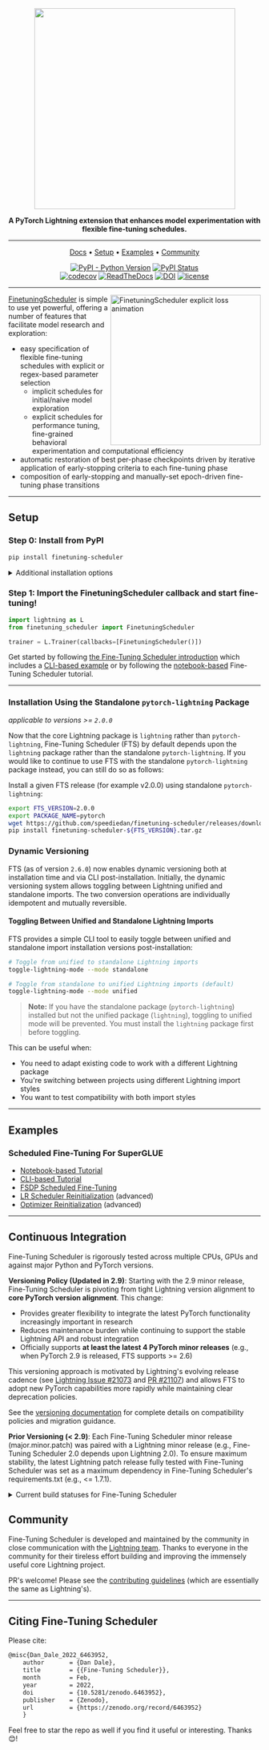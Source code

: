 <div align="center">

<img src="docs/source/_static/images/logos/logo_fts.png" width="401px">

**A PyTorch Lightning extension that enhances model experimentation with flexible fine-tuning schedules.**

______________________________________________________________________

<p align="center">
  <a href="https://finetuning-scheduler.readthedocs.io/en/stable/">Docs</a> •
  <a href="#Setup">Setup</a> •
  <a href="#examples">Examples</a> •
  <a href="#community">Community</a>
</p>

[![PyPI - Python Version](https://img.shields.io/pypi/pyversions/finetuning-scheduler)](https://pypi.org/project/finetuning-scheduler/)
[![PyPI Status](https://badge.fury.io/py/finetuning-scheduler.svg)](https://badge.fury.io/py/finetuning-scheduler)\
[![codecov](https://codecov.io/gh/speediedan/finetuning-scheduler/branch/main/graph/badge.svg?flag=gpu)](https://codecov.io/gh/speediedan/finetuning-scheduler)
[![ReadTheDocs](https://readthedocs.org/projects/finetuning-scheduler/badge/?version=latest)](https://finetuning-scheduler.readthedocs.io/en/stable/)
[![DOI](https://zenodo.org/badge/455666112.svg)](https://zenodo.org/badge/latestdoi/455666112)
[![license](https://img.shields.io/badge/License-Apache%202.0-blue.svg)](https://github.com/speediedan/finetuning-scheduler/blob/master/LICENSE)

</div>

______________________________________________________________________

<img width="300px" src="docs/source/_static/images/fts/fts_explicit_loss_anim.gif" alt="FinetuningScheduler explicit loss animation" align="right"/>

[FinetuningScheduler](https://finetuning-scheduler.readthedocs.io/en/stable/api/finetuning_scheduler.fts.html#finetuning_scheduler.fts.FinetuningScheduler) is simple to use yet powerful, offering a number of features that facilitate model research and exploration:

- easy specification of flexible fine-tuning schedules with explicit or regex-based parameter selection
  - implicit schedules for initial/naive model exploration
  - explicit schedules for performance tuning, fine-grained behavioral experimentation and computational efficiency
- automatic restoration of best per-phase checkpoints driven by iterative application of early-stopping criteria to each fine-tuning phase
- composition of early-stopping and manually-set epoch-driven fine-tuning phase transitions

______________________________________________________________________

## Setup

### Step 0: Install from PyPI

```bash
pip install finetuning-scheduler
```

<!-- following section will be skipped from PyPI description -->

<details>
  <summary>Additional installation options</summary>
    <!-- following section will be skipped from PyPI description -->

#### *Install Optional Packages*

#### To install additional packages required for examples:

```bash
pip install finetuning-scheduler['examples']
```

#### or to include packages for examples, development and testing:

```bash
pip install finetuning-scheduler['all']
```

#### *Source Installation Examples*

#### To install from (editable) source (includes docs as well):

```bash
# FTS pins Lightning to a specific commit for CI and development
# This is similar to PyTorch's approach with Triton.
export USE_CI_COMMIT_PIN="1"

git clone https://github.com/speediedan/finetuning-scheduler.git
cd finetuning-scheduler
python -m pip install -e ".[all]" -r requirements/docs.txt
```

#### Install a specific FTS version from source using the standalone `pytorch-lighting` package:

```bash
export FTS_VERSION=2.6.0
export PACKAGE_NAME=pytorch
git clone -b v${FTS_VERSION} https://github.com/speediedan/finetuning-scheduler
cd finetuning-scheduler
python -m pip install -e ".[all]" -r requirements/docs.txt
```

#### *Latest Docker Image*

Note, publishing of new `finetuning-scheduler` version-specific docker images was paused after the `2.0.2` patch release. If new version-specific images are required, please raise an issue.

![Docker Image Version (tag latest semver)](https://img.shields.io/docker/v/speediedan/finetuning-scheduler/latest?color=%23000080&label=docker)

</details>

<!-- end skipping PyPI description -->

### Step 1: Import the FinetuningScheduler callback and start fine-tuning!

```python
import lightning as L
from finetuning_scheduler import FinetuningScheduler

trainer = L.Trainer(callbacks=[FinetuningScheduler()])
```

Get started by following [the Fine-Tuning Scheduler introduction](https://finetuning-scheduler.readthedocs.io/en/stable/index.html) which includes a [CLI-based example](https://finetuning-scheduler.readthedocs.io/en/stable/index.html#example-scheduled-fine-tuning-for-superglue) or by following the [notebook-based](https://pytorch-lightning.readthedocs.io/en/stable/notebooks/lightning_examples/finetuning-scheduler.html) Fine-Tuning Scheduler tutorial.

______________________________________________________________________

### Installation Using the Standalone `pytorch-lightning` Package

*applicable to versions >= `2.0.0`*

Now that the core Lightning package is `lightning` rather than `pytorch-lightning`, Fine-Tuning Scheduler (FTS) by default depends upon the `lightning` package rather than the standalone `pytorch-lightning`. If you would like to continue to use FTS with the standalone `pytorch-lightning` package instead, you can still do so as follows:

Install a given FTS release (for example v2.0.0) using standalone `pytorch-lightning`:

```bash
export FTS_VERSION=2.0.0
export PACKAGE_NAME=pytorch
wget https://github.com/speediedan/finetuning-scheduler/releases/download/v${FTS_VERSION}/finetuning-scheduler-${FTS_VERSION}.tar.gz
pip install finetuning-scheduler-${FTS_VERSION}.tar.gz
```

### Dynamic Versioning

FTS (as of version `2.6.0`) now enables dynamic versioning both at installation time and via CLI post-installation. Initially, the dynamic versioning system allows toggling between Lightning unified and standalone imports. The two conversion operations are individually idempotent and mutually reversible.

#### Toggling Between Unified and Standalone Lightning Imports

FTS provides a simple CLI tool to easily toggle between unified and standalone import installation versions post-installation:

```bash
# Toggle from unified to standalone Lightning imports
toggle-lightning-mode --mode standalone

# Toggle from standalone to unified Lightning imports (default)
toggle-lightning-mode --mode unified
```

> **Note:** If you have the standalone package (`pytorch-lightning`) installed but not the unified package (`lightning`), toggling to unified mode will be prevented. You must install the `lightning` package first before toggling.

This can be useful when:

- You need to adapt existing code to work with a different Lightning package
- You're switching between projects using different Lightning import styles
- You want to test compatibility with both import styles

______________________________________________________________________

## Examples

### Scheduled Fine-Tuning For SuperGLUE

- [Notebook-based Tutorial](https://pytorch-lightning.readthedocs.io/en/stable/notebooks/lightning_examples/finetuning-scheduler.html)
- [CLI-based Tutorial](https://finetuning-scheduler.readthedocs.io/en/stable/#example-scheduled-fine-tuning-for-superglue)
- [FSDP Scheduled Fine-Tuning](https://finetuning-scheduler.readthedocs.io/en/stable/advanced/fsdp_scheduled_fine_tuning.html)
- [LR Scheduler Reinitialization](https://finetuning-scheduler.readthedocs.io/en/stable/advanced/lr_scheduler_reinitialization.html) (advanced)
- [Optimizer Reinitialization](https://finetuning-scheduler.readthedocs.io/en/stable/advanced/optimizer_reinitialization.html) (advanced)

______________________________________________________________________

## Continuous Integration

Fine-Tuning Scheduler is rigorously tested across multiple CPUs, GPUs and against major Python and PyTorch versions.

**Versioning Policy (Updated in 2.9)**: Starting with the 2.9 minor release, Fine-Tuning Scheduler is pivoting from tight Lightning version alignment to **core PyTorch version alignment**. This change:

- Provides greater flexibility to integrate the latest PyTorch functionality increasingly important in research
- Reduces maintenance burden while continuing to support the stable Lightning API and robust integration
- Officially supports **at least the latest 4 PyTorch minor releases** (e.g., when PyTorch 2.9 is released, FTS supports >= 2.6)

This versioning approach is motivated by Lightning's evolving release cadence (see [Lightning Issue #21073](https://github.com/Lightning-AI/pytorch-lightning/issues/21073) and [PR #21107](https://github.com/Lightning-AI/pytorch-lightning/pull/21107)) and allows FTS to adopt new PyTorch capabilities more rapidly while maintaining clear deprecation policies.

See the [versioning documentation](https://finetuning-scheduler.readthedocs.io/en/stable/versioning.html) for complete details on compatibility policies and migration guidance.

**Prior Versioning (\< 2.9)**: Each Fine-Tuning Scheduler minor release (major.minor.patch) was paired with a Lightning minor release (e.g., Fine-Tuning Scheduler 2.0 depends upon Lightning 2.0). To ensure maximum stability, the latest Lightning patch release fully tested with Fine-Tuning Scheduler was set as a maximum dependency in Fine-Tuning Scheduler's requirements.txt (e.g., \<= 1.7.1).

<details>
  <summary>Current build statuses for Fine-Tuning Scheduler </summary>

| System / (PyTorch/Python ver) |                                                                                                        2.5.1/3.9                                                                                                         |                                                                                                              2.9.0/3.9, 2.9.0/3.12                                                                                                               |
| :---------------------------: | :----------------------------------------------------------------------------------------------------------------------------------------------------------------------------------------------------------------------: | :----------------------------------------------------------------------------------------------------------------------------------------------------------------------------------------------------------------------------------------------: |
|      Linux \[GPUs\*\*\]       |                                                                                                            -                                                                                                             | [![Build Status](https://dev.azure.com//speediedan/finetuning-scheduler/_apis/build/status/Multi-GPU%20&%20Example%20Tests?branchName=main)](https://dev.azure.com/speediedan/finetuning-scheduler/_build/latest?definitionId=1&branchName=main) |
|     Linux (Ubuntu 22.04)      | [![Test](https://github.com/speediedan/finetuning-scheduler/actions/workflows/ci_test-full.yml/badge.svg?branch=main&event=push)](https://github.com/speediedan/finetuning-scheduler/actions/workflows/ci_test-full.yml) |             [![Test](https://github.com/speediedan/finetuning-scheduler/actions/workflows/ci_test-full.yml/badge.svg?branch=main&event=push)](https://github.com/speediedan/finetuning-scheduler/actions/workflows/ci_test-full.yml)             |
|           OSX (14)            | [![Test](https://github.com/speediedan/finetuning-scheduler/actions/workflows/ci_test-full.yml/badge.svg?branch=main&event=push)](https://github.com/speediedan/finetuning-scheduler/actions/workflows/ci_test-full.yml) |             [![Test](https://github.com/speediedan/finetuning-scheduler/actions/workflows/ci_test-full.yml/badge.svg?branch=main&event=push)](https://github.com/speediedan/finetuning-scheduler/actions/workflows/ci_test-full.yml)             |
|        Windows (2022)         | [![Test](https://github.com/speediedan/finetuning-scheduler/actions/workflows/ci_test-full.yml/badge.svg?branch=main&event=push)](https://github.com/speediedan/finetuning-scheduler/actions/workflows/ci_test-full.yml) |             [![Test](https://github.com/speediedan/finetuning-scheduler/actions/workflows/ci_test-full.yml/badge.svg?branch=main&event=push)](https://github.com/speediedan/finetuning-scheduler/actions/workflows/ci_test-full.yml)             |

- \*\* tests run on one RTX 4090 and one RTX 2070

</details>

## Community

Fine-Tuning Scheduler is developed and maintained by the community in close communication with the [Lightning team](https://pytorch-lightning.readthedocs.io/en/stable/governance.html). Thanks to everyone in the community for their tireless effort building and improving the immensely useful core Lightning project.

PR's welcome! Please see the [contributing guidelines](https://finetuning-scheduler.readthedocs.io/en/stable/generated/CONTRIBUTING.html) (which are essentially the same as Lightning's).

______________________________________________________________________

## Citing Fine-Tuning Scheduler

Please cite:

```tex
@misc{Dan_Dale_2022_6463952,
    author       = {Dan Dale},
    title        = {{Fine-Tuning Scheduler}},
    month        = Feb,
    year         = 2022,
    doi          = {10.5281/zenodo.6463952},
    publisher    = {Zenodo},
    url          = {https://zenodo.org/record/6463952}
    }
```

Feel free to star the repo as well if you find it useful or interesting. Thanks 😊!
